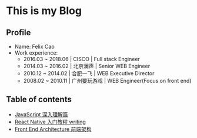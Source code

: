 # This is my Blog

## Profile
- Name: Felix Cao
- Work experience:
    - 2016.03 ~ 2018.06 | CISCO | Full stack Engineer
    - 2014.03 ~ 2016.02 | 北京澜声 | Senior WEB Engineer
    - 2010.12 ~ 2014.02 | 合肥一飞 | WEB Executive Director
    - 2008.02 ~ 2010.11 | 广州要玩游戏 | WEB Engineer(Focus on front end)

## Table of contents

- [JavaScript 深入理解篇](https://github.com/felix-cao/Blog/blob/master/JavaScript.md)
- [React Native 入门教程 writing](https://github.com/felix-cao/Blog/blob/master/react-native-tutorial.md)
- [Front End Architecture 前端架构](https://github.com/felix-cao/Blog/blob/master/architecture-front-end.md)
